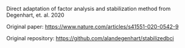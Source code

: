 Direct adaptation of factor analysis and stabilization method from Degenhart, et. al. 2020

Original paper: https://www.nature.com/articles/s41551-020-0542-9

Original repository: https://github.com/alandegenhart/stabilizedbci 
